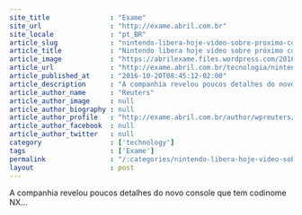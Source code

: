 ```yaml
---
site_title               : "Exame"
site_url                 : "http://exame.abril.com.br"
site_locale              : "pt_BR"
article_slug             : "nintendo-libera-hoje-video-sobre-proximo-console-de-videogame"
article_title            : "Nintendo libera hoje vídeo sobre próximo console de videogame"
article_image            : "https://abrilexame.files.wordpress.com/2016/09/size_960_16_9_nintendo-e-destaque-na-e3.jpg?quality=70&strip=all&w=960"
article_url              : "http://exame.abril.com.br/tecnologia/nintendo-vai-liberar-video-sobre-proximo-console-de-videogame-nesta-5a/"
article_published_at     : "2016-10-20T08:45:12-02:00"
article_description      : "A companhia revelou poucos detalhes do novo console que tem codinome NX..."
article_author_name      : "Reuters"
article_author_image     : null
article_author_biography : null
article_author_profile   : "http://exame.abril.com.br/author/wpreuters/"
article_author_facebook  : null
article_author_twitter   : null
category                 : ['technology']
tags                     : ['Exame']
permalink                : "/:categories/nintendo-libera-hoje-video-sobre-proximo-console-de-videogame/"
layout                   : post
---
```


A companhia revelou poucos detalhes do novo console que tem codinome NX...
